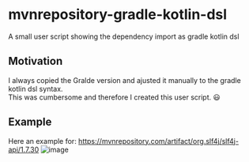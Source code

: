 # mvnrepository-gradle-kotlin-dsl
A small user script showing the dependency import as gradle kotlin dsl

## Motivation
I always copied the Gralde version and ajusted it manually to the gradle kotlin dsl syntax.<br>
This was cumbersome and therefore I created this user script. :smiley:

## Example
Here an example for: https://mvnrepository.com/artifact/org.slf4j/slf4j-api/1.7.30
![image](https://user-images.githubusercontent.com/19901781/115141381-3275e080-a03c-11eb-9ce7-cb30428b5494.png)
